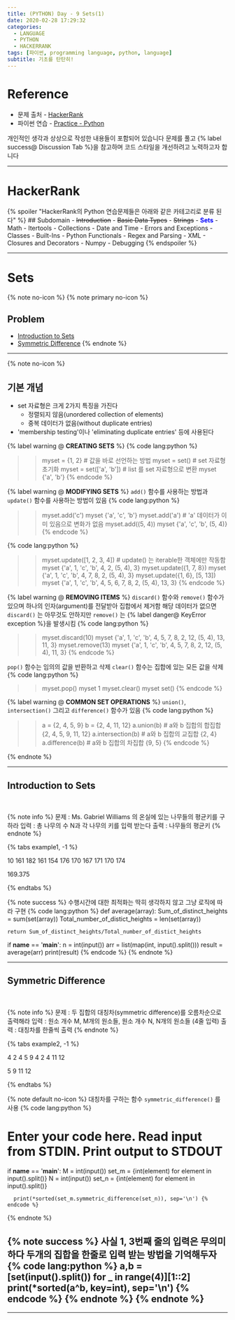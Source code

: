 ```yaml
---
title: (PYTHON) Day - 9 Sets(1)
date: 2020-02-28 17:29:32
categories:
  - LANGUAGE
  - PYTHON
  - HACKERRANK
tags: [파이썬, programming language, python, language]
subtitle: 기초를 탄탄히!
---
```


# Reference

- 문제 출처 - [HackerRank](https://www.hackerrank.com/dashboard)
- 파이썬 연습 - [Practice - Python](https://www.hackerrank.com/domains/python?filters%5Bstatus%5D%5B%5D=unsolved&badge_type=python)

개인적인 생각과 상상으로 작성한 내용들이 포함되어 있습니다
문제를 풀고 {% label success@ Discussion Tab %}을 참고하며 코드 스타일을 개선하려고 노력하고자 합니다

------

# HackerRank

  {% spoiler "HackerRank의 Python 연습문제들은 아래와 같은 카테고리로 분류 된다" %}
    ## Subdomain
      - ~~Introduction~~
      - ~~Basic Data Types~~
      - ~~Strings~~
      - <strong style="color:blue">Sets</strong>
      - Math
      - Itertools
      - Collections
      - Date and Time
      - Errors and Exceptions
      - Classes
      - Built-Ins
      - Python Functionals
      - Regex and Parsing
      - XML
      - Closures and Decorators
      - Numpy
      - Debugging
  {% endspoiler %}

------

# Sets

{% note no-icon %}
{% note primary no-icon %}
  ## Problem
  - [Introduction to Sets](#Introduction-to-Sets)
  - [Symmetric Difference](#Symmetric-Difference)
{% endnote %}

---

{% note no-icon %}
## 기본 개념

- set 자료형은 크게 2가지 특징을 가진다
  - 정렬되지 않음(unordered collection of elements)
  - 중복 데이터가 없음(without duplicate entries)
-  'membership testing'이나 'eliminating duplicate entries' 등에 사용된다


{% label warning @ **CREATING SETS** %}
{% code lang:python %}
  >> myset = {1, 2} # 값을 바로 선언하는 방법
  >> myset = set()  # set 자료형 초기화
  >> myset = set(['a', 'b']) # list 를 set 자료형으로 변환
  >> myset
  {'a', 'b'}  {% endcode %}

{% label warning @ **MODIFYING SETS** %}
`add()` 함수를 사용하는 방법과 `update()` 함수를 사용하는 방법이 있음
{% code lang:python %}
  >> myset.add('c')
  >> myset
  {'a', 'c', 'b'}
  >> myset.add('a') # 'a' 데이터가 이미 있음으로 변화가 없음
  >> myset.add((5, 4))
  >> myset
  {'a', 'c', 'b', (5, 4)} {% endcode %}  

{% code lang:python %}
  >> myset.update([1, 2, 3, 4]) # update() 는 iterable한 객체에만 작동함
  >> myset
  {'a', 1, 'c', 'b', 4, 2, (5, 4), 3}
  >> myset.update({1, 7, 8})
  >> myset
  {'a', 1, 'c', 'b', 4, 7, 8, 2, (5, 4), 3}
  >> myset.update({1, 6}, [5, 13])
  >> myset
  {'a', 1, 'c', 'b', 4, 5, 6, 7, 8, 2, (5, 4), 13, 3} {% endcode %}

{% label warning @ **REMOVING ITEMS** %}
`discard()` 함수와 `remove()` 함수가 있으며 하나의 인자(argument)를 전달받아 집합에서 제거함
해당 데이터가 없으면 `discard()` 는 아무것도 안하지만 `remove()` 는 {% label danger@ KeyError exception %}을 발생시킴
{% code lang:python %}
  >> myset.discard(10)
  >> myset
  {'a', 1, 'c', 'b', 4, 5, 7, 8, 2, 12, (5, 4), 13, 11, 3}
  >> myset.remove(13)
  >> myset
  {'a', 1, 'c', 'b', 4, 5, 7, 8, 2, 12, (5, 4), 11, 3} {% endcode %}  

`pop()` 함수는 임의의 값을 반환하고 삭제
`clear()` 함수는 집합에 있는 모든 값을 삭제
{% code lang:python %}
  >> myset.pop()
  >> myset
  1
  >> myset.clear()
  >> myset
  set() {% endcode %}

{% label warning @ **COMMON SET OPERATIONS** %}
`union()`, `intersection()` 그리고 `difference()` 함수가 있음
{% code lang:python %}
>> a = {2, 4, 5, 9}
>> b = {2, 4, 11, 12}
>> a.union(b) # a와 b 집합의 합집합
{2, 4, 5, 9, 11, 12}
>> a.intersection(b) # a와 b 집합의 교집합
{2, 4}
>> a.difference(b) # a와 b 집합의 차집합
{9, 5} {% endcode %}  

{% endnote %}

---

## Introduction to Sets

</br>

{% note info %}
문제 : Ms. Gabriel Williams 의 온실에 있는 나무들의 평균키를 구하라
입력 : 총 나무의 수 N과 각 나무의 키를 입력 받는다
출력 : 나무들의 평균키
{% endnote %}

{% tabs example1, -1 %}
  <!-- tab INPUT @code -->
  10
  161 182 161 154 176 170 167 171 170 174
  <!-- endtab -->

  <!-- tab OUTPUT @code -->
  169.375
  <!-- endtab -->
{% endtabs %}

{% note success %}
  수행시간에 대한 최적화는 딱히 생각하지 않고 그냥 로직에 따라 구현
  {% code lang:python %}
  def average(array):
    Sum_of_distinct_heights = sum(set(array))
    Total_number_of_distict_heights = len(set(array))

    return Sum_of_distinct_heights/Total_number_of_distict_heights

  if __name__ == '__main__':
      n = int(input())
      arr = list(map(int, input().split()))
      result = average(arr)
      print(result) {% endcode %}
{% endnote %}

---

## Symmetric Difference

</br>

{% note info %}
문제 : 두 집합의 대칭차(symmetric difference)를 오름차순으로 출력해라
입력 : 원소 개수 M, M개의 원소들, 원소 개수 N, N개의 원소들 (4줄 입력)
출력 : 대칭차를 한줄씩 출력
{% endnote %}

{% tabs example2, -1 %}
  <!-- tab INPUT @code -->
  4
  2 4 5 9
  4
  2 4 11 12
  <!-- endtab -->

  <!-- tab OUTPUT @code -->
  5
  9
  11
  12
  <!-- endtab -->
{% endtabs %}

{% note default no-icon %}
  대칭차를 구하는 함수 `symmetric_difference()` 를 사용
  {% code lang:python %}
  # Enter your code here. Read input from STDIN. Print output to STDOUT

  if __name__ == '__main__':
      M = int(input())
      set_m = {int(element) for element in input().split()}
      N = int(input())
      set_n = {int(element) for element in input().split()}

      print(*sorted(set_m.symmetric_difference(set_n)), sep='\n') {% endcode %}
{% endnote %}

{% note success %}
  사실 1, 3번째 줄의 입력은 무의미하다
  두개의 집합을 한줄로 입력 받는 방법을 기억해두자
  {% code lang:python %}
      a,b = [set(input().split()) for _ in range(4)][1::2]
      print(*sorted(a^b, key=int), sep='\n')  {% endcode %}
{% endnote %}
{% endnote %}
---
---
